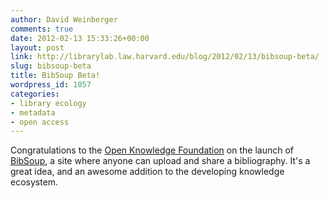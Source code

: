 ```yaml
---
author: David Weinberger
comments: true
date: 2012-02-13 15:33:26+00:00
layout: post
link: http://librarylab.law.harvard.edu/blog/2012/02/13/bibsoup-beta/
slug: bibsoup-beta
title: BibSoup Beta!
wordpress_id: 1057
categories:
- library ecology
- metadata
- open access
---
```


Congratulations to the [Open Knowledge Foundation](http://okfn.org/) on the launch of [BibSoup](http://bibsoup.net), a site where anyone can upload and share a bibliography. It's a great idea, and an awesome addition to the developing knowledge ecosystem.
